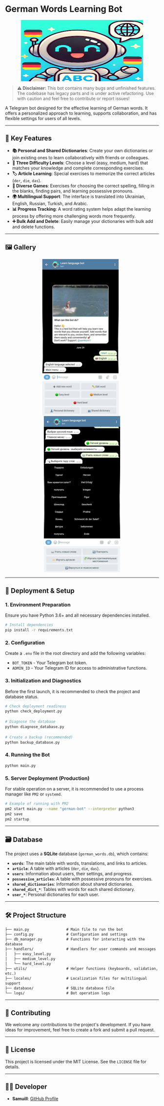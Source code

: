 # German Words Learning Bot

<p align="center">
<!-- Project banner or logo -->
<img align="center" src="readme_images/bot.jpg" width="400" height="200" alt="Project Banner">
</p>

> **⚠️ Disclaimer:**
> This bot contains many bugs and unfinished features. The codebase has legacy parts and is under active refactoring. Use with caution and feel free to contribute or report issues!

A Telegram bot designed for the effective learning of German words. It offers a personalized approach to learning, supports collaboration, and has flexible settings for users of all levels.

---

## 🌟 Key Features

- **📚 Personal and Shared Dictionaries**: Create your own dictionaries or join existing ones to learn collaboratively with friends or colleagues.
- **🎯 Three Difficulty Levels**: Choose a level (easy, medium, hard) that matches your knowledge and complete corresponding exercises.
- **🏷️ Article Learning**: Special exercises to memorize the correct articles (`der`, `die`, `das`).
- **🧩 Diverse Games**: Exercises for choosing the correct spelling, filling in the blanks, finding pairs, and learning possessive pronouns.
- **🌍 Multilingual Support**: The interface is translated into Ukrainian, English, Russian, Turkish, and Arabic.
- **📊 Progress Tracking**: A word rating system helps adapt the learning process by offering more challenging words more frequently.
- **➕ Bulk Add and Delete**: Easily manage your dictionaries with bulk add and delete functions.

---

## 🖼️ Gallery

<p align="center">
  <img src="readme_images/start.jpg" width="250" alt="Main Menu" style="margin-right: 10px;">
  <img src="readme_images/view_level.jpg" width="250" alt="Easy Level Game">
</p>

---

## 🚀 Deployment & Setup

### 1. Environment Preparation

Ensure you have Python 3.6+ and all necessary dependencies installed.

```bash
# Install dependencies
pip install -r requirements.txt
```

### 2. Configuration

Create a `.env` file in the root directory and add the following variables:

- `BOT_TOKEN` - Your Telegram bot token.
- `ADMIN_ID` - Your Telegram ID for access to administrative functions.

### 3. Initialization and Diagnostics

Before the first launch, it is recommended to check the project and database status.

```bash
# Check deployment readiness
python check_deployment.py

# Diagnose the database
python diagnose_database.py

# Create a backup (recommended)
python backup_database.py
```

### 4. Running the Bot

```bash
python main.py
```

### 5. Server Deployment (Production)

For stable operation on a server, it is recommended to use a process manager like `PM2` or `systemd`.

```bash
# Example of running with PM2
pm2 start main.py --name "german-bot" --interpreter python3
pm2 save
pm2 startup
```

---

## 🗃️ Database

The project uses a **SQLite** database (`german_words.db`), which contains:
- **`words`**: The main table with words, translations, and links to articles.
- **`article`**: A table with articles (`der`, `die`, `das`).
- **`users`**: Information about users, their settings, and progress.
- **`possessive_articles`**: A table with possessive pronouns for exercises.
- **`shared_dictionaries`**: Information about shared dictionaries.
- **`shared_dict_*`**: Tables with words for each shared dictionary.
- **`user_*`**: Personal dictionaries for each user.

---

## 🛠️ Project Structure

```
├── main.py                 # Main file to run the bot
├── config.py               # Configuration and settings
├── db_manager.py           # Functions for interacting with the database
├── handlers/               # Handlers for user commands and messages
│   ├── easy_level.py
│   ├── medium_level.py
│   └── hard_level.py
├── utils/                  # Helper functions (keyboards, validation, etc.)
├── locales/                # Localization files for multilingual support
├── database/               # SQLite database file
└── logs/                   # Bot operation logs
```

---

## 🤝 Contributing

We welcome any contributions to the project's development. If you have ideas for improvement, feel free to create a fork and submit a pull request.

---

## 📄 License

This project is licensed under the MIT License. See the `LICENSE` file for details.

---

## 👨‍💻 Developer

- **Samuill**: [GitHub Profile](https://github.com/Samuill)